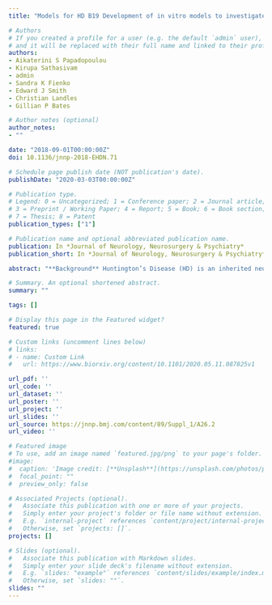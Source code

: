 ```yaml
---
title: "Models for HD B19 Development of in vitro models to investigate the pathogenesis of huntington’s disease and screen for therapeutic agentse"

# Authors
# If you created a profile for a user (e.g. the default `admin` user), write the username (folder name) here 
# and it will be replaced with their full name and linked to their profile.
authors:
- Aikaterini S Papadopoulou
- Kirupa Sathasivam 
- admin
- Sandra K Fienko
- Edward J Smith
- Christian Landles
- Gillian P Bates

# Author notes (optional)
author_notes:
- ""

date: "2018-09-01T00:00:00Z"
doi: 10.1136/jnnp-2018-EHDN.71

# Schedule page publish date (NOT publication's date).
publishDate: "2020-03-03T00:00:00Z"

# Publication type.
# Legend: 0 = Uncategorized; 1 = Conference paper; 2 = Journal article;
# 3 = Preprint / Working Paper; 4 = Report; 5 = Book; 6 = Book section;
# 7 = Thesis; 8 = Patent
publication_types: ["1"]

# Publication name and optional abbreviated publication name.
publication: In *Journal of Neurology, Neurosurgery & Psychiatry*
publication_short: In *Journal of Neurology, Neurosurgery & Psychiatry*

abstract: "**Background** Huntington’s Disease (HD) is an inherited neurodegenerative disorder caused by the expansion of a CAG repeat in the HTT gene. We have recently shown that incomplete splicing of HTT mRNA, in both HD patients and mouse models, produces a HTTexon1 and Httexon1 transcript respectively, that is translated into the highly pathogenic exon 1 HTT protein. **Aims** The aim of this study was to investigate the role of this Httexon1 transcript in the pathogenesis of the disease, and to characterize primary cells from HD mouse models that could be used to screen for agents designed to lower the levels of the HTT transcripts. **Methods/techniques** We have established mouse embryonic fibroblasts (MEFs) from the zQ175 mouse model as well as deriving mouse cortical neuronal cultures. We have used our novel multiplex Quantigene assay, to measure the levels of all mouse Httexon1 and full-length Htt transcripts in these cells, and RNAscope to localize these transcripts. We have developed a TR-FRET assay that is specific for the exon 1 HTT protein. We have used immunoprecipitation western blot and TR-FRET to detect full-length and exon 1 HTT. **Results/outcome** We show that our Quantigene assay generates comparable data to the much more time-consuming quantitative PCRs for the zQ175 MEFs. We show that most of the mutant transcript in the zQ175 MEFs is incompletely spliced, and that these cells can be used for compound screening by multiplex Quantigene assays. The exon 1 HTT protein can be measured in these cells. Primary neurons from zQ175 mice show a higher level of incompletely spliced Htt than has been detected in brain tissue. The localization of the Htt transcripts in primary neurons will be discussed. **Conclusions** We conclude that we have good in vitro models and a variety of techniques to investigate the role of the Httexon1 transcripts in the pathogenesis of HD and screen for therapeutic agents."

# Summary. An optional shortened abstract.
summary: ""

tags: []

# Display this page in the Featured widget?
featured: true

# Custom links (uncomment lines below)
# links:
# - name: Custom Link
#   url: https://www.biorxiv.org/content/10.1101/2020.05.11.087825v1

url_pdf: ''
url_code: ''
url_dataset: ''
url_poster: ''
url_project: ''
url_slides: ''
url_source: https://jnnp.bmj.com/content/89/Suppl_1/A26.2
url_video: ''

# Featured image
# To use, add an image named `featured.jpg/png` to your page's folder. 
#image:
#  caption: 'Image credit: [**Unsplash**](https://unsplash.com/photos/pLCdAaMFLTE)'
#  focal_point: ""
#  preview_only: false

# Associated Projects (optional).
#   Associate this publication with one or more of your projects.
#   Simply enter your project's folder or file name without extension.
#   E.g. `internal-project` references `content/project/internal-project/index.md`.
#   Otherwise, set `projects: []`.
projects: []

# Slides (optional).
#   Associate this publication with Markdown slides.
#   Simply enter your slide deck's filename without extension.
#   E.g. `slides: "example"` references `content/slides/example/index.md`.
#   Otherwise, set `slides: ""`.
slides: ""
---
```

<!-- 
{{% callout note %}}
Click the *Cite* button above to demo the feature to enable visitors to import publication metadata into their reference management software.
{{% /callout %}}

{{% callout note %}}
Create your slides in Markdown - click the *Slides* button to check out the example.
{{% /callout %}}

Supplementary notes can be added here, including [code, math, and images](https://wowchemy.com/docs/writing-markdown-latex/). -->
